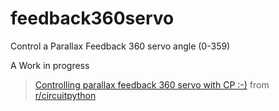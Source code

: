 # feedback360servo
Control a Parallax Feedback 360 servo angle (0-359)

A Work in progress 

<blockquote class="reddit-card" data-card-created="1588660276"><a href="https://www.reddit.com/r/circuitpython/comments/gdsg4g/controlling_parallax_feedback_360_servo_with_cp/">Controlling parallax feedback 360 servo with CP :-)</a> from <a href="http://www.reddit.com/r/circuitpython">r/circuitpython</a>

